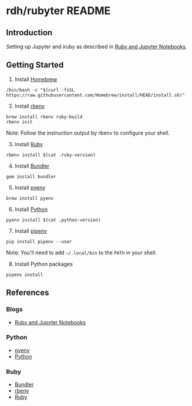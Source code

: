 # rdh/rubyter README

## Introduction
Setting up Jupyter and iruby as described in [Ruby and Jupyter Notebooks](https://nithinbekal.com/posts/ruby-jupyter-notebooks/).

## Getting Started

1.  Install [Homebrew](https://brew.sh)
```
/bin/bash -c "$(curl -fsSL https://raw.githubusercontent.com/Homebrew/install/HEAD/install.sh)"
```

2.  Install [rbenv](https://github.com/rbenv/rbenv)
```
brew install rbenv ruby-build
rbenv init
```
Note: Follow the instruction output by rbenv to configure your shell.

3.  Install [Ruby](https://www.ruby-lang.org/en/)
```
rbenv install $(cat .ruby-version)
```  

4.  Install [Bundler](https://bundler.io)
```
gem install bundler
```

5.  Install [pyenv](https://github.com/pyenv/pyenv)
```
brew install pyenv
```

6.  Install [Python](https://www.python.org)
```
pyenv install $(cat .python-version)
```

7.  Install [pipenv](https://pipenv.pypa.io)
```
pip install pipenv --user
```
Note: You'll need to add `~/.local/bin` to the `PATH` in your shell.

8.  Install Python packages
```
pipenv install
```

## References

### Blogs
* [Ruby and Jupyter Notebooks](https://nithinbekal.com/posts/ruby-jupyter-notebooks/)

### Python
* [pyenv](https://github.com/pyenv/pyenv)
* [Python](https://www.python.org)

### Ruby
* [Bundler](https://bundler.io)
* [rbenv](https://github.com/rbenv/rbenv)
* [Ruby](https://www.ruby-lang.org/en/)